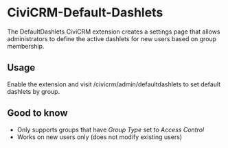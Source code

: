 # CiviCRM-Default-Dashlets
The DefaultDashlets CiviCRM extension creates a settings page that allows administrators to define the active
dashlets for new users based on group membership.

## Usage
Enable the extension and visit /civicrm/admin/defaultdashlets to set default dashlets by group. 

## Good to know
- Only supports groups that have *Group Type* set to *Access Control*
- Works on new users only (does not modify existing users)


